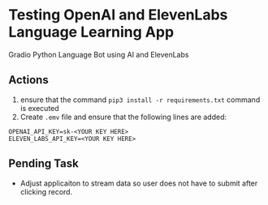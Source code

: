 # Testing OpenAI and ElevenLabs Language Learning App
Gradio Python Language Bot using AI and ElevenLabs

## Actions
1. ensure that the command `pip3 install -r requirements.txt` command is executed
2. Create `.emv` file and ensure that the following lines are added:

```console
OPENAI_API_KEY=sk-<YOUR KEY HERE>
ELEVEN_LABS_API_KEY=<YOUR KEY HERE>
```
## Pending Task
- Adjust applicaiton to stream data so user does not have to submit after clicking record.



